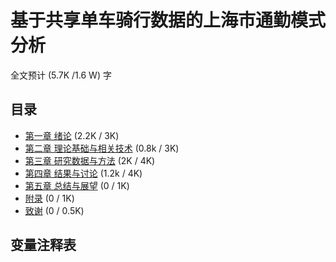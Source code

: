 # 基于共享单车骑行数据的上海市通勤模式分析
全文预计 (5.7K /1.6 W) 字

## 目录

- [第一章 绪论](./chapters/c1.md) (2.2K / 3K)
- [第二章 理论基础与相关技术](./chapters/c2.md) (0.8k / 3K)
- [第三章 研究数据与方法](./chapters//c3.md) (2K / 4K)
- [第四章 结果与讨论](./chapters/c4.md) (1.2k / 4K)
- [第五章 总结与展望](./chapters/c5.md) (0 / 1K)
- [附录](./chapters/c6.md) (0 / 1K)
- [致谢](./chapters/c7.md) (0 / 0.5K)
 
## 变量注释表